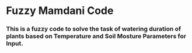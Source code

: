 # **Fuzzy Mamdani Code**
### This is a fuzzy code to solve the task of watering duration of plants based on Temperature and Soil Mosture Parameters for Input.
